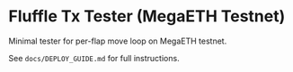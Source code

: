 # Fluffle Tx Tester (MegaETH Testnet)

Minimal tester for per-flap move loop on MegaETH testnet.

See `docs/DEPLOY_GUIDE.md` for full instructions.
